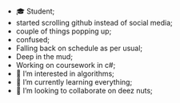 - 🎓 Student;
- started scrolling github instead of social media;
- couple of things popping up;
- confused;
- Falling back on schedule as per usual;
- Deep in the mud;
- Working on coursework in c#;
- 👀 I’m interested in algorithms;
- 🌱 I’m currently learning everything;
- 💞️ I’m looking to collaborate on deez nuts;

<!---
tszhh/tszhh is a ✨ special ✨ repository because its `README.md` (this file) appears on your GitHub profile.
You can click the Preview link to take a look at your changes.
--->
